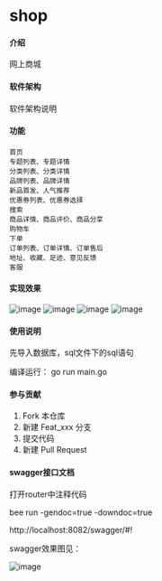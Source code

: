 # shop

#### 介绍
网上商城

#### 软件架构
软件架构说明


#### 功能

    首页
    专题列表、专题详情
    分类列表、分类详情
    品牌列表、品牌详情
    新品首发、人气推荐
    优惠券列表、优惠券选择
    搜索
    商品详情、商品评价、商品分享
    购物车
    下单
    订单列表、订单详情、订单售后
    地址、收藏、足迹、意见反馈
    客服

#### 实现效果

![image](https://github.com/cpw0321/shop/blob/main/static/weixin/%E9%A6%96%E9%A1%B5.jpg)
![image](https://github.com/cpw0321/shop/blob/main/static/weixin/%E5%88%86%E7%B1%BB.jpg)
![image](https://github.com/cpw0321/shop/blob/main/static/weixin/%E8%B4%AD%E7%89%A9%E8%BD%A6.jpg)
![image](https://github.com/cpw0321/shop/blob/main/static/weixin/%E4%B8%AA%E4%BA%BA%E4%B8%AD%E5%BF%83.jpg)

#### 使用说明

先导入数据库，sql文件下的sql语句

编译运行：
    go run main.go

#### 参与贡献

1.  Fork 本仓库
2.  新建 Feat_xxx 分支
3.  提交代码
4.  新建 Pull Request


#### swagger接口文档

打开router中注释代码

bee run -gendoc=true -downdoc=true

http://localhost:8082/swagger/#!

swagger效果图见：

   ![image](https://github.com/cpw0321/shop/blob/main/static/img/swagger.jpg)
